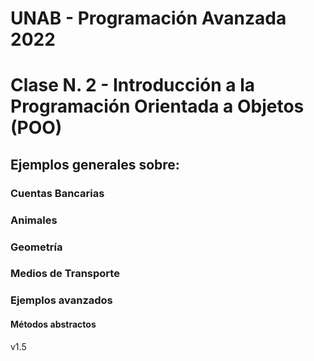 # UNAB - Programación Avanzada 2022

# Clase N. 2 - Introducción a la Programación Orientada a Objetos (POO)

## Ejemplos generales sobre:

### Cuentas Bancarias
### Animales
### Geometría
### Medios de Transporte
### Ejemplos avanzados
#### Métodos abstractos


v1.5
